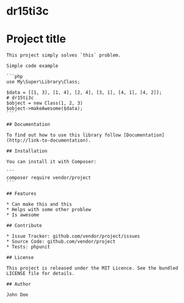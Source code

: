    # dr15ti3c
   # Project title
     
    This project simply solves `this` problem.
     
    Simple code example 
     
    ```php
    use My\Super\Library\Class;
     
    $data = [[1, 3], [1, 4], [2, 4], [3, 1], [4, 1], [4, 2]];
    # dr15ti3c     
    $object = new Class(1, 2, 3)
    $object->makeAwesome($data);
    ```
     
    ## Documentation
     
    To find out how to use this library follow [Documentation](http://link-to-documentation).
     
    ## Installation
     
    You can install it with Composer:
     
    ```
    composer require vendor/project
    ```
     
    ## Features
     
    * Can make this and this
    * Helps with some other problew
    * Is awesome
     
    ## Contribute
     
    * Issue Tracker: github.com/vendor/project/issues
    * Source Code: github.com/vendor/project
    * Tests: phpunit
     
    ## License
     
    This project is released under the MIT Licence. See the bundled LICENSE file for details.
     
    ## Author
     
    John Doe
